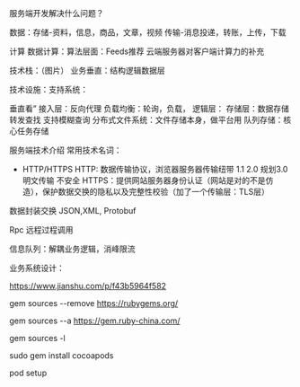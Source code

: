 服务端开发解决什么问题？

数据：存储-资料，信息，商品，文章，视频
传输-消息投递，转账，上传，下载

计算
数据计算：算法层面：Feeds推荐
云端服务器对客户端计算力的补充

技术栈：（图片）
业务垂直：结构逻辑数据层

技术设施：支持系统：

垂直看”
接入层：反向代理
负载均衡：轮询，负载，
逻辑层：
存储层：数据存储转发查找 支持模糊查询
分布式文件系统：文件存储本身，做平台用
队列存储：核心任务存储

服务端技术介绍
常用技术名词：
-	HTTP/HTTPS
HTTP: 数据传输协议，浏览器服务器传输纽带 1.1 2.0 规划3.0 明文传输 不安全
HTTPS：提供网站服务器身份认证（网站是对的不是仿造），保护数据交换的隐私以及完整性校验（加了一个传输层：TLS层）

数据封装交换
JSON,XML, Protobuf

Rpc 远程过程调用

信息队列：解耦业务逻辑，消峰限流

业务系统设计：


https://www.jianshu.com/p/f43b5964f582



gem sources --remove https://rubygems.org/

gem sources --a https://gem.ruby-china.com/

gem sources -l

sudo gem install cocoapods

pod setup
